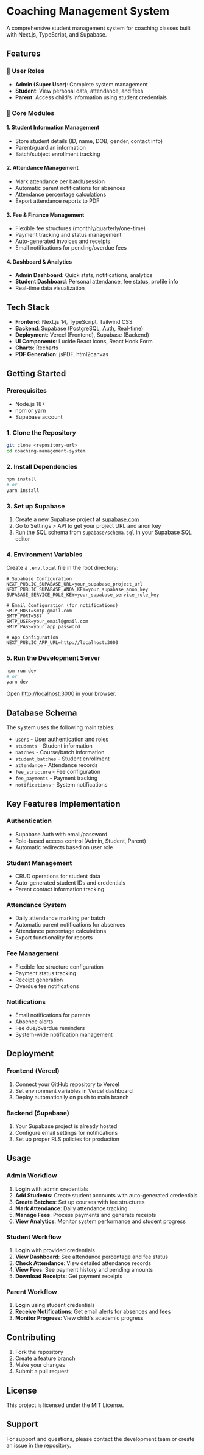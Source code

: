 # Coaching Management System

A comprehensive student management system for coaching classes built with Next.js, TypeScript, and Supabase.

## Features

### 👤 User Roles
- **Admin (Super User)**: Complete system management
- **Student**: View personal data, attendance, and fees
- **Parent**: Access child's information using student credentials

### 🔑 Core Modules

#### 1. Student Information Management
- Store student details (ID, name, DOB, gender, contact info)
- Parent/guardian information
- Batch/subject enrollment tracking

#### 2. Attendance Management
- Mark attendance per batch/session
- Automatic parent notifications for absences
- Attendance percentage calculations
- Export attendance reports to PDF

#### 3. Fee & Finance Management
- Flexible fee structures (monthly/quarterly/one-time)
- Payment tracking and status management
- Auto-generated invoices and receipts
- Email notifications for pending/overdue fees

#### 4. Dashboard & Analytics
- **Admin Dashboard**: Quick stats, notifications, analytics
- **Student Dashboard**: Personal attendance, fee status, profile info
- Real-time data visualization

## Tech Stack

- **Frontend**: Next.js 14, TypeScript, Tailwind CSS
- **Backend**: Supabase (PostgreSQL, Auth, Real-time)
- **Deployment**: Vercel (Frontend), Supabase (Backend)
- **UI Components**: Lucide React icons, React Hook Form
- **Charts**: Recharts
- **PDF Generation**: jsPDF, html2canvas

## Getting Started

### Prerequisites

- Node.js 18+ 
- npm or yarn
- Supabase account

### 1. Clone the Repository

```bash
git clone <repository-url>
cd coaching-management-system
```

### 2. Install Dependencies

```bash
npm install
# or
yarn install
```

### 3. Set up Supabase

1. Create a new Supabase project at [supabase.com](https://supabase.com)
2. Go to Settings > API to get your project URL and anon key
3. Run the SQL schema from `supabase/schema.sql` in your Supabase SQL editor

### 4. Environment Variables

Create a `.env.local` file in the root directory:

```env
# Supabase Configuration
NEXT_PUBLIC_SUPABASE_URL=your_supabase_project_url
NEXT_PUBLIC_SUPABASE_ANON_KEY=your_supabase_anon_key
SUPABASE_SERVICE_ROLE_KEY=your_supabase_service_role_key

# Email Configuration (for notifications)
SMTP_HOST=smtp.gmail.com
SMTP_PORT=587
SMTP_USER=your_email@gmail.com
SMTP_PASS=your_app_password

# App Configuration
NEXT_PUBLIC_APP_URL=http://localhost:3000
```

### 5. Run the Development Server

```bash
npm run dev
# or
yarn dev
```

Open [http://localhost:3000](http://localhost:3000) in your browser.

## Database Schema

The system uses the following main tables:

- `users` - User authentication and roles
- `students` - Student information
- `batches` - Course/batch information
- `student_batches` - Student enrollment
- `attendance` - Attendance records
- `fee_structure` - Fee configuration
- `fee_payments` - Payment tracking
- `notifications` - System notifications

## Key Features Implementation

### Authentication
- Supabase Auth with email/password
- Role-based access control (Admin, Student, Parent)
- Automatic redirects based on user role

### Student Management
- CRUD operations for student data
- Auto-generated student IDs and credentials
- Parent contact information tracking

### Attendance System
- Daily attendance marking per batch
- Automatic parent notifications for absences
- Attendance percentage calculations
- Export functionality for reports

### Fee Management
- Flexible fee structure configuration
- Payment status tracking
- Receipt generation
- Overdue fee notifications

### Notifications
- Email notifications for parents
- Absence alerts
- Fee due/overdue reminders
- System-wide notification management

## Deployment

### Frontend (Vercel)

1. Connect your GitHub repository to Vercel
2. Set environment variables in Vercel dashboard
3. Deploy automatically on push to main branch

### Backend (Supabase)

1. Your Supabase project is already hosted
2. Configure email settings for notifications
3. Set up proper RLS policies for production

## Usage

### Admin Workflow

1. **Login** with admin credentials
2. **Add Students**: Create student accounts with auto-generated credentials
3. **Create Batches**: Set up courses with fee structures
4. **Mark Attendance**: Daily attendance tracking
5. **Manage Fees**: Process payments and generate receipts
6. **View Analytics**: Monitor system performance and student progress

### Student Workflow

1. **Login** with provided credentials
2. **View Dashboard**: See attendance percentage and fee status
3. **Check Attendance**: View detailed attendance records
4. **View Fees**: See payment history and pending amounts
5. **Download Receipts**: Get payment receipts

### Parent Workflow

1. **Login** using student credentials
2. **Receive Notifications**: Get email alerts for absences and fees
3. **Monitor Progress**: View child's academic progress

## Contributing

1. Fork the repository
2. Create a feature branch
3. Make your changes
4. Submit a pull request

## License

This project is licensed under the MIT License.

## Support

For support and questions, please contact the development team or create an issue in the repository.
